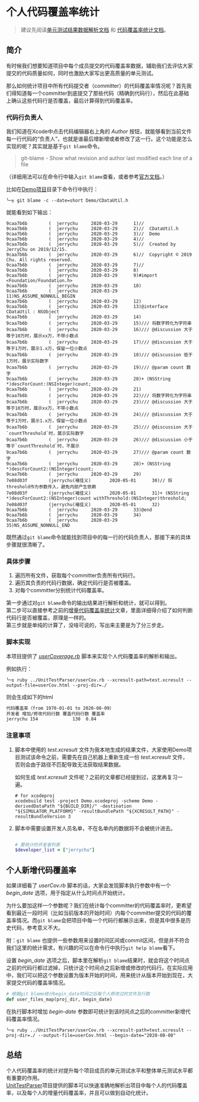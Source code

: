# 个人代码覆盖率统计

> 建议先阅读[单元测试结果数据解析文档](./unitTestInfo.md) 和 [代码覆盖率统计文档](./targetCoverage.md)。

## 简介

有时候我们想要知道项目中每个成员提交的代码覆盖率数据，辅助我们去评估大家提交的代码质量如何，同时也激励大家写出更高质量的单元测试。  

那么如何统计项目中所有代码提交者（committer）的代码覆盖率情况呢？首先我们得知道每一个committer到底提交了那些代码（精确到代码行），然后在此基础上确认这些代码行是否覆盖，最后计算得到代码覆盖率。

### 代码行负责人

我们知道在Xcode中点击代码编辑器右上角的 *Author* 按钮，就能够看到当前文件每一行代码的“负责人”，也就是谁最后增新增或者修改了这一行。这个功能是怎么实现的呢？其实就是基于`git blame`命令。

> git-blame - Show what revision and author last modified each line of a file

（详细用法可以在命令行中输入`git blame`查看，或者参考[官方文档](https://git-scm.com/docs/git-blame)。）

比如在[Demo项目](https://github.com/JerryChu/UnitTestDemo)目录下命令行中执行：

```objc
╰─± git blame -c --date=short Demo/CDataUtil.h
```

就能看到如下输出：

```text
9caa7b6b        (  jerrychu     2020-03-29      1)//
9caa7b6b        (  jerrychu     2020-03-29      2)//  CDataUtil.h
9caa7b6b        (  jerrychu     2020-03-29      3)//  Demo
9caa7b6b        (  jerrychu     2020-03-29      4)//
9caa7b6b        (  jerrychu     2020-03-29      5)//  Created by JerryChu on 2019/12/15.
9caa7b6b        (  jerrychu     2020-03-29      6)//  Copyright © 2019 Chu. All rights reserved.
9caa7b6b        (  jerrychu     2020-03-29      7)//
9caa7b6b        (  jerrychu     2020-03-29      8)
9caa7b6b        (  jerrychu     2020-03-29      9)#import <Foundation/Foundation.h>
9caa7b6b        (  jerrychu     2020-03-29      10)
9caa7b6b        (  jerrychu     2020-03-29      11)NS_ASSUME_NONNULL_BEGIN
9caa7b6b        (  jerrychu     2020-03-29      12)
9caa7b6b        (  jerrychu     2020-03-29      13)@interface CDataUtil : NSObject
9caa7b6b        (  jerrychu     2020-03-29      14)
9caa7b6b        (  jerrychu     2020-03-29      15)/// 将数字转化为字符串
9caa7b6b        (  jerrychu     2020-03-29      16)/// @discussion 大于等于10万时，展示xx万，不带小数点
9caa7b6b        (  jerrychu     2020-03-29      17)/// @discussion 大于等于1万时，展示1.x万，保留一位小数点
9caa7b6b        (  jerrychu     2020-03-29      18)/// @discussion 低于1万时，展示实际数字
9caa7b6b        (  jerrychu     2020-03-29      19)/// @param count 数字
9caa7b6b        (  jerrychu     2020-03-29      20)+ (NSString *)descForCount:(NSInteger)count;
9caa7b6b        (  jerrychu     2020-03-29      21)
9caa7b6b        (  jerrychu     2020-03-29      22)/// 将数字转化为字符串
9caa7b6b        (  jerrychu     2020-03-29      23)/// @discussion 大于等于10万时，展示xx万，不带小数点
9caa7b6b        (  jerrychu     2020-03-29      24)/// @discussion 大于等于1万时，展示1.x万，保留一位小数点
9caa7b6b        (  jerrychu     2020-03-29      25)/// @discussion 大于`countThreshold`时，展示实际数字
9caa7b6b        (  jerrychu     2020-03-29      26)/// @discussion 小于等于`countThreshold`时，不展示
9caa7b6b        (  jerrychu     2020-03-29      27)/// @param count 数字
9caa7b6b        (  jerrychu     2020-03-29      28)+ (NSString *)descForCount2:(NSInteger)count;
9caa7b6b        (  jerrychu     2020-03-29      29)
7e08d03f        (jerrychu(褚佳义)       2020-05-01      30)// 将threshold作为参数传入，避免内部产生依赖
7e08d03f        (jerrychu(褚佳义)       2020-05-01      31)+ (NSString *)descForCount2:(NSInteger)count withThreshold:(NSInteger)threshold;
7e08d03f        (jerrychu(褚佳义)       2020-05-01      32)
9caa7b6b        (  jerrychu     2020-03-29      33)@end
9caa7b6b        (  jerrychu     2020-03-29      34)
9caa7b6b        (  jerrychu     2020-03-29      35)NS_ASSUME_NONNULL_END
```

既然通过`git blame`命令就能找到项目中的每一行的代码负责人，那接下来的具体步骤就很清晰了。

### 具体步骤

1. 遍历所有文件，获取每个committer负责所有代码行。
2. 遍历其负责的代码行数据，确定代码行是否被覆盖。
3. 对每个committer分别统计代码覆盖率。

第一步通过对`git blame`命令的输出结果进行解析和统计，就可以得到。  
第二步可以直接参考之前的[增量代码覆盖率统计](./deltaCoverage.md)文章，里面详细得介绍了如何判断代码行是否被覆盖，原理是一样的。  
第三步就是单纯的计算了，没啥可说的，写出来主要是为了分三步走。  

### 脚本实现

本项目提供了 [*userCoverage.rb*](https://github.com/JerryChu/UnitTestParser/blob/master/userCoverage.rb) 脚本来实现个人代码覆盖率的解析和输出。

例如执行：

```
╰─± ruby ../UnitTestParser/userCov.rb --xcresult-path=test.xcresult --output-file=userCov.html --proj-dir=./
```

则会生成如下的html

```html
代码覆盖率（from 1970-01-01 to 2020-08-09）
开发者 增加/修改代码行数 覆盖代码行数 覆盖率
jerrychu 154             130  0.84
```

### 注意事项

1. 脚本中使用的 *test.xcresult* 文件为我本地生成的结果文件，大家使用Demo项目测试该命令之前，需要先在自己机器上重新生成一份 *test.xcresult* 文件，否则会由于路径不匹配导致无法获取结果数据。  

    如何生成 *test.xcresult* 文件呢？之前的文章都已经提到过，这里再复习一遍。

    ```shell
    # for xcodeproj
    xcodebuild test -project Demo.xcodeproj -scheme Demo -derivedDataPath "${BUILD_DIR}/" -destination "${SIMULATOR_PLATFORM}" -resultBundlePath "${XCRESULT_PATH}" -resultBundleVersion 3
    ```

2. 脚本中需要设置开发人员名单，不在名单内的数据将不会被统计进去。

    ```ruby

    # 要统计的开发者列表
    $developer_list = ["jerrychu"]
    ```

## 个人新增代码覆盖率

如果详细看了 *userCov.rb* 脚本的话，大家会发现脚本执行参数中有一个 *begin_date* 选项，用于指定从什么时间点开始统计。

为什么要加这样一个参数呢？我们在统计每个committer的代码覆盖率时，更希望看到最近一段时间（比如当前版本的开始时间）内每个committer提交的代码的覆盖率情况。而`git blame`会把项目中每一个代码行都展示出来，但是其中很多是历史代码，参考意义不大。

附：`git blame` 也提供一些参数用来设置时间区间或commit区间，但是并不符合我们这里的统计需求，有兴趣的可以在命令行中执行`git help blame`看下。

设置 *begin_date* 选项之后，脚本里在解析`git blame`结果时，就会将这个时间点之前的代码行都过滤掉，只统计这个时间点之后新增或修改的代码行。在实际应用中，我们可以把这个参数设置为版本开始的时间，用来统计从版本开始到现在，大家提交代码的覆盖率情况。

```ruby
# 根据git blame统计begin_date时间之后每个人修改过的文件及行数
def user_files_map(proj_dir, begin_date)
```

在执行脚本时增加 *begin-date* 参数即可统计到该时间点之后的committer新增代码覆盖率情况。

```
╰─± ruby ../UnitTestParser/userCov.rb --xcresult-path=test.xcresult --proj-dir=./ --output-file=userCov.html --begin-date="2020-08-08"
```

## 总结

个人代码覆盖率的统计对提升每个项目成员的单元测试水平和整体单元测试水平都有重要的作用。  
[UnitTestParser](https://github.com/JerryChu/UnitTestParser)项目提供的脚本可以快速准确地解析出项目中每个人的代码覆盖率，以及每个人的增量代码覆盖率，并且可以做到自动化统计。
